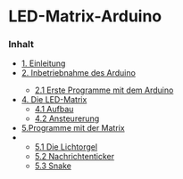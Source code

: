 <h1> LED-Matrix-Arduino </h1>

<h3> Inhalt </h3>
<ul style="list-stlye-type:none">
<li><a href="#1">1. Einleitung</a></li>
<li><a href="#2">2. Inbetriebnahme des Arduino</a></li>
<ul>
<li><a href="#3">2.1 Erste Programme mit dem Arduino</a></li>
</ul>
<li><a href="#4">4. Die LED-Matrix</a>
<ul> 
<li><a href="#41">4.1 Aufbau </a></li>
<li><a href="42">4.2 Ansteurerung </a></li>
</ul> 
<li><a href="#5">5.Programme mit der Matrix</a><li>
<ul>
<li><a href="#51">5.1 Die Lichtorgel </a></li>
<li><a href="#52">5.2 Nachrichtenticker</a></li>
<li><a href="#53">5.3 Snake </a></li>
</ul>
</ul>
